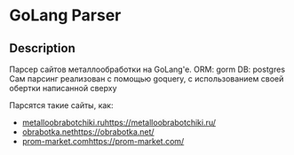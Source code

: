 # GoLang Parser
## Description
Парсер сайтов металлообработки на GoLang'e.
ORM: gorm
DB: postgres
Сам парсинг реализован с помощью goquery, с использованием своей обертки написанной сверху

Парсятся такие сайты, как:
- [metalloobrabotchiki.ru](https://metalloobrabotchiki.ru/)https://metalloobrabotchiki.ru/
- [obrabotka.net](https://obrabotka.net/)https://obrabotka.net/
- [prom-market.com](https://prom-market.com/)https://prom-market.com/
